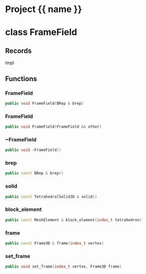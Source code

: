 <script setup>
import {useRoute} from 'vitepress'
const {path} = useRoute()
const tokens = path.split('/')
const words = tokens[2].split('-');
for (let i = 0; i < words.length; i++) {
    words[i] = words[i].charAt(0).toUpperCase() + words[i].slice(1);
    words[i] = words[i].replace('geode', 'Geode')
}
const name = words.join('-');
</script>
# Project {{ name }}

# class FrameField


## Records

Impl



## Functions

### FrameField

```cpp
public void FrameField(BRep & brep)
```


### FrameField

```cpp
public void FrameField(FrameField && other)
```


### ~FrameField

```cpp
public void ~FrameField()
```


### brep

```cpp
public const BRep & brep()
```


### solid

```cpp
public const TetrahedralSolid3D & solid()
```


### block_element

```cpp
public const MeshElement & block_element(index_t tetrahedron)
```


### frame

```cpp
public const Frame3D & frame(index_t vertex)
```


### set_frame

```cpp
public void set_frame(index_t vertex, Frame3D frame)
```




